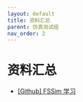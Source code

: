 ```yaml
---
layout: default
title: 资料汇总
parent: 仿真测试组
nav_order: 2
---
```


# 资料汇总

- [[Github] FSSim 学习](https://github.com/bitfsd/fssim)
